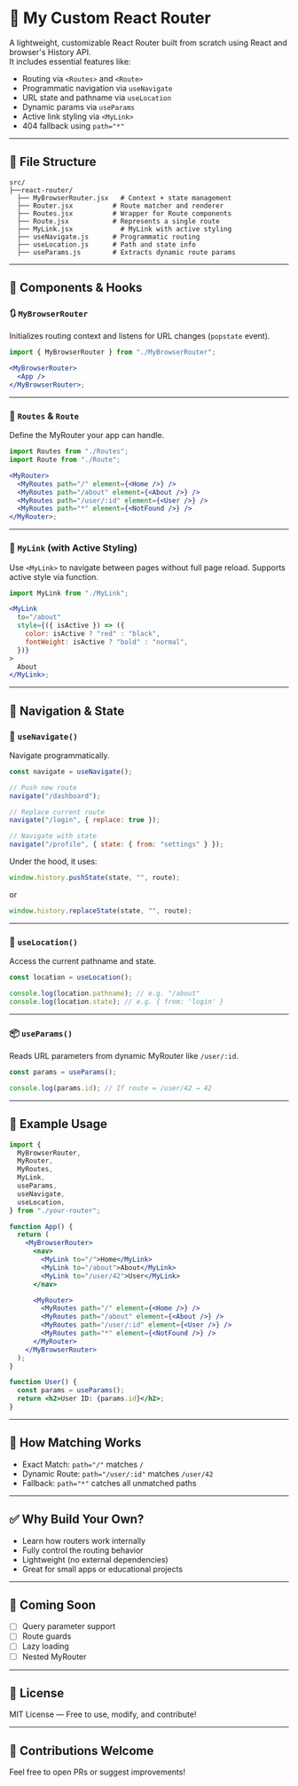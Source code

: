 # 🚀 My Custom React Router

A lightweight, customizable React Router built from scratch using React and browser's History API.  
It includes essential features like:

- Routing via `<Routes>` and `<Route>`
- Programmatic navigation via `useNavigate`
- URL state and pathname via `useLocation`
- Dynamic params via `useParams`
- Active link styling via `<MyLink>`
- 404 fallback using `path="*"`

---

## 📁 File Structure

```
src/
├──react-router/
  ├── MyBrowserRouter.jsx   # Context + state management
  ├── Router.jsx          # Route matcher and renderer
  ├── Routes.jsx          # Wrapper for Route components
  ├── Route.jsx           # Represents a single route
  ├── MyLink.jsx            # MyLink with active styling
  ├── useNavigate.js      # Programmatic routing
  ├── useLocation.js      # Path and state info
  ├── useParams.js        # Extracts dynamic route params
```

---

## 🧱 Components & Hooks

### 🔃 `MyBrowserRouter`

Initializes routing context and listens for URL changes (`popstate` event).

```jsx
import { MyBrowserRouter } from "./MyBrowserRouter";

<MyBrowserRouter>
  <App />
</MyBrowserRouter>;
```

---

### 🔁 `Routes` & `Route`

Define the MyRouter your app can handle.

```jsx
import Routes from "./Routes";
import Route from "./Route";

<MyRouter>
  <MyRoutes path="/" element={<Home />} />
  <MyRoutes path="/about" element={<About />} />
  <MyRoutes path="/user/:id" element={<User />} />
  <MyRoutes path="*" element={<NotFound />} />
</MyRouter>;
```

---

### 🔗 `MyLink` (with Active Styling)

Use `<MyLink>` to navigate between pages without full page reload. Supports active style via function.

```jsx
import MyLink from "./MyLink";

<MyLink
  to="/about"
  style={({ isActive }) => ({
    color: isActive ? "red" : "black",
    fontWeight: isActive ? "bold" : "normal",
  })}
>
  About
</MyLink>;
```

---

## 🔧 Navigation & State

### 🧭 `useNavigate()`

Navigate programmatically.

```jsx
const navigate = useNavigate();

// Push new route
navigate("/dashboard");

// Replace current route
navigate("/login", { replace: true });

// Navigate with state
navigate("/profile", { state: { from: "settings" } });
```

Under the hood, it uses:

```js
window.history.pushState(state, "", route);
```

or

```js
window.history.replaceState(state, "", route);
```

---

### 📍 `useLocation()`

Access the current pathname and state.

```jsx
const location = useLocation();

console.log(location.pathname); // e.g. "/about"
console.log(location.state); // e.g. { from: 'login' }
```

---

### 📦 `useParams()`

Reads URL parameters from dynamic MyRouter like `/user/:id`.

```jsx
const params = useParams();

console.log(params.id); // If route = /user/42 → 42
```

---

## 🧪 Example Usage

```jsx
import {
  MyBrowserRouter,
  MyRouter,
  MyRoutes,
  MyLink,
  useParams,
  useNavigate,
  useLocation,
} from "./your-router";

function App() {
  return (
    <MyBrowserRouter>
      <nav>
        <MyLink to="/">Home</MyLink>
        <MyLink to="/about">About</MyLink>
        <MyLink to="/user/42">User</MyLink>
      </nav>

      <MyRouter>
        <MyRoutes path="/" element={<Home />} />
        <MyRoutes path="/about" element={<About />} />
        <MyRoutes path="/user/:id" element={<User />} />
        <MyRoutes path="*" element={<NotFound />} />
      </MyRouter>
    </MyBrowserRouter>
  );
}

function User() {
  const params = useParams();
  return <h2>User ID: {params.id}</h2>;
}
```

---

## 🧠 How Matching Works

- Exact Match: `path="/"` matches `/`
- Dynamic Route: `path="/user/:id"` matches `/user/42`
- Fallback: `path="*"` catches all unmatched paths

---

## ✅ Why Build Your Own?

- Learn how routers work internally
- Fully control the routing behavior
- Lightweight (no external dependencies)
- Great for small apps or educational projects

---

## 🧰 Coming Soon

- [ ] Query parameter support
- [ ] Route guards
- [ ] Lazy loading
- [ ] Nested MyRouter

---

## 🪪 License

MIT License — Free to use, modify, and contribute!

---

## 🙌 Contributions Welcome

Feel free to open PRs or suggest improvements!

